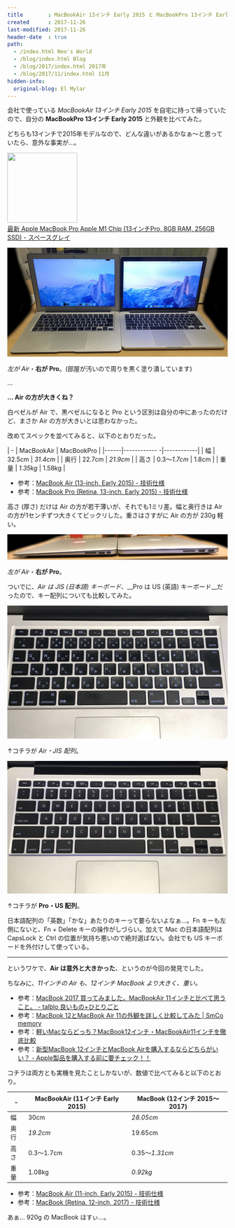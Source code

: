 ```yaml
---
title        : MacBookAir 13インチ Early 2015 と MacBookPro 13インチ Early 2015 の外観を比べてみた
created      : 2017-11-26
last-modified: 2017-11-26
header-date  : true
path:
  - /index.html Neo's World
  - /blog/index.html Blog
  - /blog/2017/index.html 2017年
  - /blog/2017/11/index.html 11月
hidden-info:
  original-blog: El Mylar
---
```


会社で使っている _MacBookAir 13インチ Early 2015_ を自宅に持って帰っていたので、自分の __MacBookPro 13インチ Early 2015__ と外観を比べてみた。

どちらも13インチで2015年モデルなので、どんな違いがあるかなぁ～と思っていたら、意外な事実が…。

<div class="ad-amazon">
  <div class="ad-amazon-image">
    <a href="https://www.amazon.co.jp/dp/B08N6MMJX5?tag=neos21-22&amp;linkCode=osi&amp;th=1&amp;psc=1">
      <img src="https://m.media-amazon.com/images/I/313CFbI-YjL._SL160_.jpg" width="160" height="160">
    </a>
  </div>
  <div class="ad-amazon-info">
    <div class="ad-amazon-title">
      <a href="https://www.amazon.co.jp/dp/B08N6MMJX5?tag=neos21-22&amp;linkCode=osi&amp;th=1&amp;psc=1">最新 Apple MacBook Pro Apple M1 Chip (13インチPro, 8GB RAM, 256GB SSD) - スペースグレイ</a>
    </div>
  </div>
</div>

![外観](./26-02-01.jpg)

_左が Air_・__右が Pro__。(部屋が汚いので周りを黒く塗り潰しています)

…

__… Air の方が大きくね？__

白ベゼルが Air で、黒ベゼルになると Pro という区別は自分の中にあったのだけど、まさか Air の方が大きいとは思わなかった。

改めてスペックを並べてみると、以下のとおりだった。

| -    | MacBookAir   | MacBookPro |
|------|------------ -|------------|
| 幅   | 32.5cm       | _31.4cm_   |
| 奥行 | 22.7cm       | _21.9cm_   |
| 高さ | 0.3～_1.7cm_ | 1.8cm      |
| 重量 | _1.35kg_     | 1.58kg     |

- 参考：[MacBook Air (13-inch, Early 2015) - 技術仕様](https://support.apple.com/kb/SP714?locale=ja_JP&viewlocale=ja_JP)
- 参考：[MacBook Pro (Retina, 13-inch, Early 2015) - 技術仕様](https://support.apple.com/kb/SP715?locale=ja_JP&viewlocale=ja_JP)

高さ (厚さ) だけは Air の方が若干薄いが、それでも1ミリ差。幅と奥行きは Air の方が1センチずつ大きくてビックリした。重さはさすがに Air の方が 230g 軽い。

![横から](./26-02-02.jpg)

_左が Air_・__右が Pro__。

ついでに、_Air は JIS (日本語) キーボード_、__Pro は US (英語) キーボード__だったので、キー配列についても比較してみた。

![Air キーボード](./26-02-03.jpg)

↑コチラが _Air・JIS 配列_。

![Pro キーボード](./26-02-04.jpg)

↑コチラが __Pro・US 配列__。

日本語配列の「英数」「かな」あたりのキーって要らないよなぁ…。Fn キーも左側にないと、Fn + Delete キーの操作がしづらい。加えて Mac の日本語配列は CapsLock と Ctrl の位置が気持ち悪いので絶対選ばない。会社でも US キーボードを外付けして使っている。

---

というワケで、__Air は意外と大きかった__、というのが今回の発見でした。

ちなみに、_11インチの Air も、12インチ MacBook より大きく、重い。_

- 参考：[MacBook 2017 買ってみました。MacBookAir 11インチと比べて思うこと。 - talblo 良いもの+ひとりごと](http://www.talblo.com/entry/2017/07/30/macbook2017_macbookair)
- 参考：[MacBook 12とMacBook Air 11の外観を詳しく比較してみた | SmCo memory](http://smcomemory.com/macbook-5892)
- 参考：[軽いMacならどっち？MacBook12インチ・MacBookAir11インチを徹底比較](https://www.ex-it-blog.com/MacBook-or-Air)
- 参考：[新型MacBook 12インチとMacBook Airを購入するならどちらがいい？ - Apple製品を購入する前に要チェック！！](http://appleinfo.hateblo.jp/entry/2016/03/06/130133)

コチラは両方とも実機を見たことしかないが、数値で比べてみると以下のとおり。

| -    | MacBookAir (11インチ Early 2015) | MacBook (12インチ 2015～2017) |
|------|----------------------------------|-------------------------------|
| 幅   | 30cm                             | _28.05cm_                     |
| 奥行 | _19.2cm_                         | 19.65cm                       |
| 高さ | 0.3～1.7cm                       | 0.35～_1.31cm_                |
| 重量 | 1.08kg                           | _0.92kg_                      |

- 参考：[MacBook Air (11-inch, Early 2015) - 技術仕様](https://support.apple.com/kb/SP713?locale=ja_JP&viewlocale=ja_JP)
- 参考：[MacBook (Retina, 12-inch, 2017) - 技術仕様](https://support.apple.com/kb/SP757?viewlocale=ja_JP&locale=ja_JP)

あぁ… 920g の MacBook ほすぃ…。
